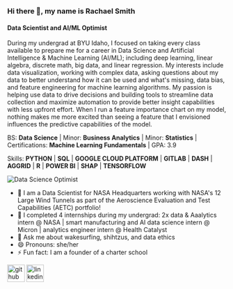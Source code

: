 ### Hi there 👋, my name is Rachael Smith
#### Data Scientist and AI/ML Optimist

During my undergrad at BYU Idaho, I focused on taking every class available to prepare me for a career in Data Science and Artificial Intelligence & Machine Learning (AI/ML); including deep learning, linear algebra, discrete math, big data, and linear regression. My interests include data visualization, working with complex data, asking questions about my data to better understand how it can be used and what's missing, data bias, and feature engineering for machine learning algorithms. My passion is helping use data to drive decisions and building tools to streamline data collection and maximize automation to provide better insight capabilities with less upfront effort. When I run a feature importance chart on my model, nothing makes me more excited than seeing a feature that I envisioned influences the predictive capabilities of the model. 

BS: **Data Science** | 
Minor: **Business Analytics** | 
Minor: **Statistics** | 
Certifications: **Machine Learning Fundamentals** | 
GPA: 3.9

Skills: **PYTHON**  |  **SQL**  |  **GOOGLE CLOUD PLATFORM**  |  **GITLAB**  |  **DASH**  |  **AGGRID**  |  **R**  |  **POWER BI** |  **SHAP**  |  **TENSORFLOW**

![Data Science Optimist](https://user-images.githubusercontent.com/5941284/152660618-18bef194-1b76-447e-b612-bb86875ca8b2.jpg)

- 🔭 I am a Data Scientist for NASA Headquarters working with NASA's 12 Large Wind Tunnels as part of the Aeroscience Evaluation and Test Capabilities (AETC) portfolio!
- 🌱 I completed 4 internships during my undergrad: 2x data & Aaalytics intern @ NASA | smart manufacturing and AI data science intern @ Micron | analytics engineer intern @ Health Catalyst
- 💬 Ask me about wakesurfing, shihtzus, and data ethics 
- 😄 Pronouns: she/her 
- ⚡ Fun fact: I am a founder of a charter school 


[<img src='https://cdn.jsdelivr.net/npm/simple-icons@3.0.1/icons/github.svg' alt='github' height='40'>](https://github.com/rachaelssmith)  [<img src='https://cdn.jsdelivr.net/npm/simple-icons@3.0.1/icons/linkedin.svg' alt='linkedin' height='40'>](https://www.linkedin.com/in/rachael-s-smith/)  

